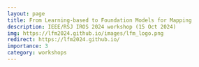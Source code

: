 ```yaml
---
layout: page
title: From Learning-based to Foundation Models for Mapping
description: IEEE/RSJ IROS 2024 workshop (15 Oct 2024)
img: https://lfm2024.github.io/images/lfm_logo.png
redirect: https://lfm2024.github.io/
importance: 3
category: workshops
---
```

